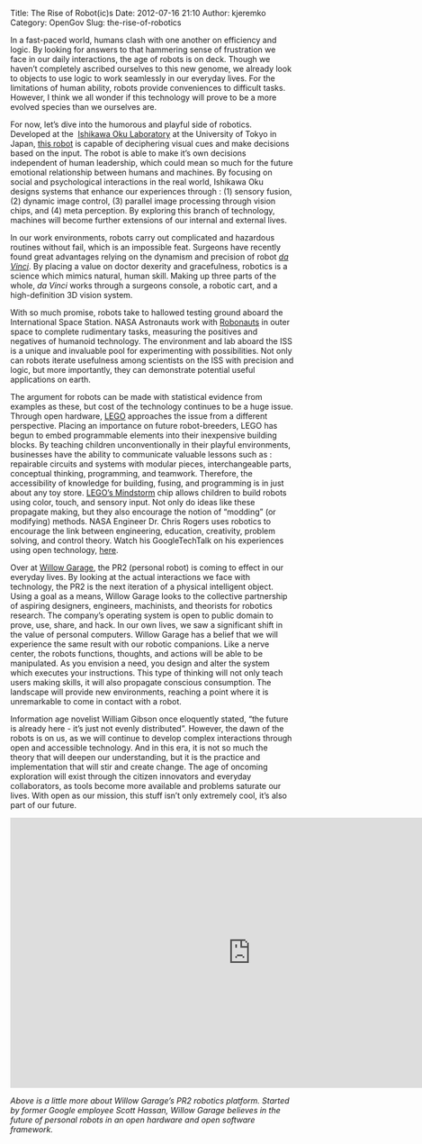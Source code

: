 Title: The Rise of Robot(ic)s
Date: 2012-07-16 21:10
Author: kjeremko
Category: OpenGov
Slug: the-rise-of-robotics

In a fast-paced world, humans clash with one another on efficiency and
logic. By looking for answers to that hammering sense of frustration we
face in our daily interactions, the age of robots is on deck. Though we
haven’t completely ascribed ourselves to this new genome, we already
look to objects to use logic to work seamlessly in our everyday lives.
For the limitations of human ability, robots provide conveniences to
difficult tasks. However, I think we all wonder if this technology will
prove to be a more evolved species than we ourselves are.

For now, let’s dive into the humorous and playful side of robotics.
Developed at the  [Ishikawa Oku Laboratory][] at the University of Tokyo
in Japan, [this robot][] is capable of deciphering visual cues and make
decisions based on the input. The robot is able to make it’s own
decisions independent of human leadership, which could mean so much for
the future emotional relationship between humans and machines. By
focusing on social and psychological interactions in the real world,
Ishikawa Oku designs systems that enhance our experiences through : (1)
sensory fusion, (2) dynamic image control, (3) parallel image processing
through vision chips, and (4) meta perception. By exploring this branch
of technology, machines will become further extensions of our internal
and external lives.

In our work environments, robots carry out complicated and hazardous
routines without fail, which is an impossible feat. Surgeons have
recently found great advantages relying on the dynamism and precision of
robot [*da Vinci*][]. By placing a value on doctor dexerity and
gracefulness, robotics is a science which mimics natural, human skill.
Making up three parts of the whole, *da Vinci* works through a surgeons
console, a robotic cart, and a high-definition 3D vision system.

With so much promise, robots take to hallowed testing ground aboard the
International Space Station. NASA Astronauts work with [Robonauts][] in
outer space to complete rudimentary tasks, measuring the positives and
negatives of humanoid technology. The environment and lab aboard the ISS
is a unique and invaluable pool for experimenting with possibilities.
Not only can robots iterate usefulness among scientists on the ISS with
precision and logic, but more importantly, they can demonstrate
potential useful applications on earth.

The argument for robots can be made with statistical evidence from
examples as these, but cost of the technology continues to be a huge
issue. Through open hardware, [LEGO][] approaches the issue from a
different perspective. Placing an importance on future robot-breeders,
LEGO has begun to embed programmable elements into their inexpensive
building blocks. By teaching children unconventionally in their playful
environments, businesses have the ability to communicate valuable
lessons such as : repairable circuits and systems with modular pieces,
interchangeable parts, conceptual thinking, programming, and teamwork.
Therefore, the accessibility of knowledge for building, fusing, and
programming is in just about any toy store. [LEGO’s Mindstorm][] chip
allows children to build robots using color, touch, and sensory input.
Not only do ideas like these propagate making, but they also encourage
the notion of “modding” (or modifying) methods. NASA Engineer Dr. Chris
Rogers uses robotics to encourage the link between engineering,
education, creativity, problem solving, and control theory. Watch his
GoogleTechTalk on his experiences using open technology, [here][].

Over at [Willow Garage][], the PR2 (personal robot) is coming to effect
in our everyday lives. By looking at the actual interactions we face
with technology, the PR2 is the next iteration of a physical intelligent
object. Using a goal as a means, Willow Garage looks to the collective
partnership of aspiring designers, engineers, machinists, and theorists
for robotics research. The company’s operating system is open to public
domain to prove, use, share, and hack. In our own lives, we saw a
significant shift in the value of personal computers. Willow Garage has
a belief that we will experience the same result with our robotic
companions. Like a nerve center, the robots functions, thoughts, and
actions will be able to be manipulated. As you envision a need, you
design and alter the system which executes your instructions. This type
of thinking will not only teach users making skills, it will also
propagate conscious consumption. The landscape will provide new
environments, reaching a point where it is unremarkable to come in
contact with a robot.

Information age novelist William Gibson once eloquently stated, “the
future is already here - it’s just not evenly distributed”. However, the
dawn of the robots is on us, as we will continue to develop complex
interactions through open and accessible technology. And in this era, it
is not so much the theory that will deepen our understanding, but it is
the practice and implementation that will stir and create change. The
age of oncoming exploration will exist through the citizen innovators
and everyday collaborators, as tools become more available and problems
saturate our lives. With open as our mission, this stuff isn’t only
extremely cool, it’s also part of our future.

<iframe src="http://www.youtube.com/embed/UyLq4lfBsI0" frameborder="0" width="853" height="480"></iframe>

*Above is a little more about Willow Garage’s PR2 robotics platform.
Started by former Google employee Scott Hassan, Willow Garage believes
in the future of personal robots in an open hardware and open software
framework.*

  [Ishikawa Oku Laboratory]: http://www.k2.t.u-tokyo.ac.jp/
  [this robot]: http://www.youtube.com/watch?v=3nxjjztQKtY&feature=player_embedded
  [*da Vinci*]: http://www.intuitivesurgical.com/
  [Robonauts]: http://www.nasa.gov/mission_pages/station/main/r2_first_work.html
  [LEGO]: http://www.lego.com/en-us/CreateAndShare/Galleries/default.aspx?icmp=COUSCreateShareSL100Galleries
  [LEGO’s Mindstorm]: http://mindstorms.lego.com/en-us/Default.aspx
  [here]: http://www.youtube.com/watch?v=EG-izyXfFHI
  [Willow Garage]: http://www.willowgarage.com/
